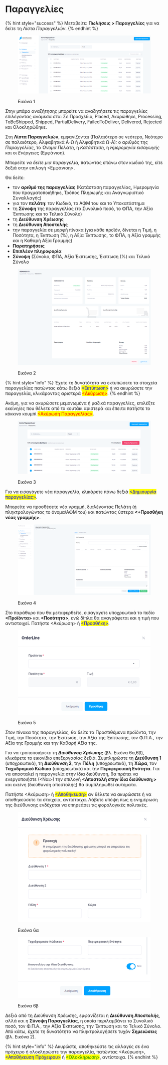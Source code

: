 # Παραγγελίες

{% hint style="success" %}
Μεταβείτε: **Πωλήσεις > Παραγγελίες** για να δείτε τη _Λίστα Παραγγελιών_.
{% endhint %}

<figure><img src="../.gitbook/assets/ScreenHunter 35 (1).png" alt=""><figcaption><p>Εικόνα 1</p></figcaption></figure>

Στην μπάρα αναζήτησης μπορείτε να αναζητήσετε τις παραγγελίες επιλέγοντας ανάμεσα στα: Σε Προσχέδιο, Placed, Ακυρώθηκε, Processing, ToBeShipped, Shipped, PartialDelivery, FailedToDeliver, Delivered, Rejected και Ολοκληρώθηκε.

Στη **Λίστα Παραγγελιών**, εμφανίζονται (Παλαιότερο σε νεότερο, Νεότερο σε παλαιότερο, Αλφαβητικά Α-Ω ή Αλφαβητικά Ω-Α): ο αριθμός της _Παραγγελίας_, το _Όνομα Πελάτη_, η _Κατάσταση_, η _Ημερομηνία_ _εισαγωγής_ και οι _Ενέργειες_ (Εμφάνιση).

Μπορείτε _να δείτε μια παραγγελία_, πατώντας επάνω στον κωδικό της, είτε δεξιά στην επιλογή <Εμφάνιση>.&#x20;

Θα δείτε:

* τον **αριθμό της παραγγελίας** (Κατάσταση παραγγελίας, Ημερομηνία που πραγματοποιήθηκε, Τρόπος Πληρωμής και Αναγνωριστικό Συναλλαγής)
* για τον **πελάτη**: τον Κωδικό, το ΑΦΜ του και το Υποκατάστημα
* τη **Σύνοψη** της παραγγελίας (το Συνολικό ποσό, το ΦΠΑ, την Αξία Έκπτωσης και το Τελικό Σύνολο)
* τη **Διεύθυνση Χρέωσης**
* τη **Διεύθυνση Αποστολής**
* την παραγγελία σε μορφή πίνακα (για κάθε προϊόν, δίνεται η Τιμή, η Ποσότητα, η Έκπτωση (%), η Αξία Έκπτωσης, το ΦΠΑ, η Αξία γραμμής και η Καθαρή Αξία Γραμμής)
* **Παρατηρήσεις**
* **Επιπλέον πληροφορία**
* **Σύνοψη** (Σύνολο, ΦΠΑ, Αξία Έκπτωσης, Έκπτωση (%) και Τελικό Σύνολο

<figure><img src="../.gitbook/assets/ScreenHunter 104.png" alt=""><figcaption><p>Εικόνα 2</p></figcaption></figure>

{% hint style="info" %}
Έχετε τη δυνατότητα να εκτυπώσετε τα στοιχεία παραγγελίας πατώντας κάτω δεξιά <mark style="color:blue;"><Εκτύπωση></mark> ή να ακυρώσετε την παραγγελία, κλικάροντας αριστερά <mark style="color:red;"><Ακύρωση></mark>.
{% endhint %}

Ακόμη, για να ακυρώσετε μεμονωμένα ή μαζικά παραγγελίες, επιλέξτε εκείνη/ες που θέλετε από το κουτάκι αριστερά και έπειτα πατήστε το κόκκινο κουμπί <mark style="color:red;"><Ακύρωση Παραγγελίας></mark>.

<figure><img src="../.gitbook/assets/ScreenHunter 37 (1).png" alt=""><figcaption><p>Εικόνα 3</p></figcaption></figure>

Για να εισαγάγετε νέα παραγγελία, κλικάρετε πάνω δεξιά <mark style="color:blue;"><Δημιουργία παραγγελίας></mark>.

Μπορείτε να προσθέσετε νέα γραμμή, διαλέγοντας Πελάτη (ή πληκτρολογώντας το όνομα/ΑΦΜ του) και πατώντας ύστερα **<+Προσθήκη νέας γραμμής>**.&#x20;

<figure><img src="../.gitbook/assets/ScreenHunter 39.png" alt=""><figcaption><p>Εικόνα 4</p></figcaption></figure>

Στο παράθυρο που θα μεταφερθείτε, εισαγάγετε υποχρεωτικά το πεδίο **<Προϊόντα>** και **<Ποσότητα>**, ενώ δίπλα θα αναγράφεται και η τιμή που αντιστοιχεί. Πατήστε <Ακύρωση> ή <mark style="color:blue;"><Προσθήκη></mark>.

<figure><img src="../.gitbook/assets/ScreenHunter 304.png" alt=""><figcaption><p>Εικόνα 5</p></figcaption></figure>

Στον πίνακα της παραγγελίας, θα δείτε τα Προστιθέμενα προϊόντα, την Τιμή, την Ποσότητα, την Έκπτωση, την Αξία της Έκπτωσης, τον Φ.Π.Α., την Αξία της Γραμμής και την Καθαρή Αξία της.



Για να τροποποιήσετε τη _**Διεύθυνση Χρέωσης**_ (βλ. Εικόνα 6α,6β), κλικάρετε το εικονίδιο επεξεργασίας δεξιά. Συμπληρώστε τη **Διεύθυνση 1** (υποχρεωτικά), τη **Διεύθυνση 2**, την **Πόλη** (υποχρεωτικά), τη **Χώρα**, τον **Ταχυδρομικό Κώδικα** (υποχρεωτικά) και την **Περιφερειακή Ενότητα**. Για να αποσταλεί η παραγγελία στην ίδια διεύθυνση, θα πρέπει να ενεργοποιήστε (<Ναι>) την επιλογή **<Αποστολή στην ίδια διεύθυνση;>** και εκείνη (διεύθυνση αποστολής) θα συμπληρωθεί αυτόματα.

Πατήστε <Ακύρωση> ή <mark style="color:blue;"><Αποθήκευση></mark> αν θέλετε να ακυρώσετε ή να αποθηκεύσετε τα στοιχεία, αντίστοιχα. Λάβετε υπόψη πως η ενημέρωση της διεύθυνσης ενδέχεται να επηρεάσει τις φορολογικές πολιτικές.

<div>

<figure><img src="../.gitbook/assets/ScreenHunter 305.png" alt=""><figcaption><p>Εικόνα 6α</p></figcaption></figure>

 

<figure><img src="../.gitbook/assets/ScreenHunter 306.png" alt=""><figcaption><p>Εικόνα 6β</p></figcaption></figure>

</div>

Δεξιά από τη Διεύθυνση Χρέωσης, εμφανίζεται η **Διεύθυνση Αποστολής**, αλλά και η **Σύνοψη Παραγγελίας**, η οποία περιλαμβάνει το Συνολικό ποσό, τον Φ.Π.Α., την Αξία Έκπτωσης, την Έκπτωση και το Τελικό Σύνολο. Από κάτω, έχετε τη δυνατότητα να πληκτρολογήσετε τυχόν **Σημειώσεις** (βλ. Εικόνα 2).

{% hint style="info" %}
Ακυρώστε, αποθηκεύστε τις αλλαγές σε ένα πρόχειρο ή ολοκληρώστε την παραγγελία, πατώντας <Ακύρωση>, <mark style="color:blue;"><Αποθήκευση Πρόχειρου></mark> ή <mark style="color:green;"><Ολοκλήρωση></mark>, αντίστοιχα. &#x20;
{% endhint %}



